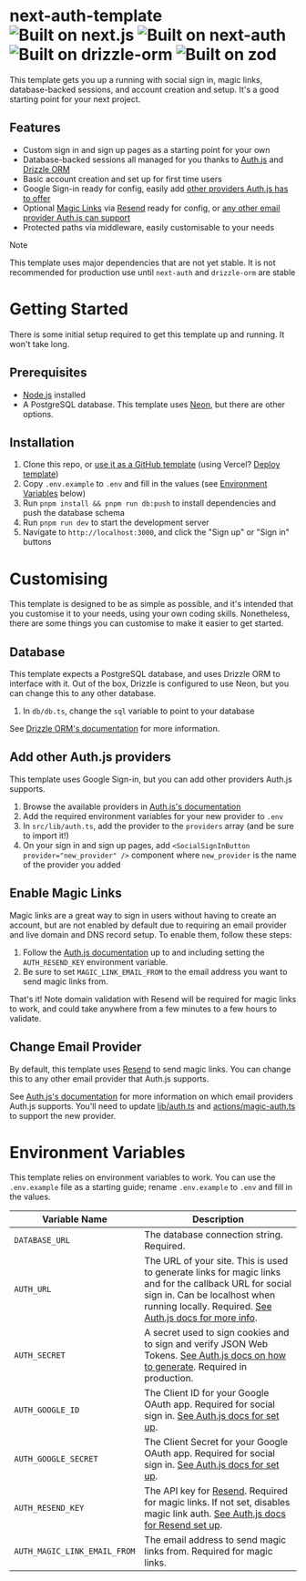 # next-auth-template<br />![Built on next.js](https://img.shields.io/github/package-json/dependency-version/jakeisonline/next-auth-template/next?style=flat-square) ![Built on next-auth](https://img.shields.io/github/package-json/dependency-version/jakeisonline/next-auth-template/next-auth?style=flat-square) ![Built on drizzle-orm](https://img.shields.io/github/package-json/dependency-version/jakeisonline/next-auth-template/drizzle-orm?style=flat-square) ![Built on zod](https://img.shields.io/github/package-json/dependency-version/jakeisonline/next-auth-template/zod?style=flat-square)

This template gets you up a running with social sign in, magic links, database-backed sessions, and account creation and setup. It's a good starting point for your next project.

## Features

- Custom sign in and sign up pages as a starting point for your own
- Database-backed sessions all managed for you thanks to [Auth.js](https://authjs.dev/) and [Drizzle ORM](https://orm.drizzle.team/)
- Basic account creation and set up for first time users
- Google Sign-in ready for config, easily add [other providers Auth.js has to offer](https://authjs.dev/reference/core/providers)
- Optional [Magic Links](https://authjs.dev/getting-started/authentication/email) via [Resend](https://resend.com/emails) ready for config, or [any other email provider Auth.js can support](https://authjs.dev/getting-started/authentication/email#providers)
- Protected paths via middleware, easily customisable to your needs

> [!NOTE]
> This template uses major dependencies that are not yet stable. It is not recommended for production use until `next-auth` and `drizzle-orm` are stable

# Getting Started

There is some initial setup required to get this template up and running. It won't take long.

## Prerequisites

- [Node.js](https://nodejs.org/en/) installed
- A PostgreSQL database. This template uses [Neon](https://neon.tech/), but there are other options.

## Installation

1. Clone this repo, or [use it as a GitHub template](https://github.com/jakeisonline/next-auth-template/generate) (using Vercel? [Deploy template](<https://vercel.com/new/clone?repository-url=https%3A%2F%2Fgithub.com%2Fjakeisonline%2Fnext-auth-template&env=DATABASE_URL,NEXTAUTH_URL,AUTH_SECRET,AUTH_GOOGLE_ID,AUTH_GOOGLE_SECRET,AUTH_RESEND_KEY,AUTH_MAGIC_LINK_EMAIL_FROM&envDescription=API%20keys%20needed%20for%20signing%20in%20with%20Google%20and%20emailing%20magic%20links&envLink=https%3A%2F%2Fgithub.com%2Fjakeisonline%2Fnext-auth-template%3Ftab%3Dreadme-ov-file%23envrionment-variables&redirect-url=https%3A%2F%2Fgithub.com%2Fjakeisonline%2Fnext-auth-template%3Ftab%3Dreadme-ov-file%23next-auth-template&demo-title=See%20next-auth-template%20in%20action&demo-description=An%20(almost)%20vanilla%20deploy%20of%20this%20template.%20Resets%20any%20users%20and%20sessions%20every%20few%20hours.&demo-url=https%3A%2F%2Fnext-auth-template-demo.vercel.app%2F&demo-image=https%3A%2F%2Fcamo.githubusercontent.com%2Fc69f49b98c29ba792daf811661b5448ec743f721047119358ac2603ca0531b73%2F68747470733a2f2f6a616b6569736f6e6c696e652e636f6d2f6f70656e67726170682d696d6167652e706e67>))
2. Copy `.env.example` to `.env` and fill in the values (see [Environment Variables](#environment-variables) below)
3. Run `pnpm install && pnpm run db:push` to install dependencies and push the database schema
4. Run `pnpm run dev` to start the development server
5. Navigate to `http://localhost:3000`, and click the "Sign up" or "Sign in" buttons

# Customising

This template is designed to be as simple as possible, and it's intended that you customise it to your needs, using your own coding skills. Nonetheless, there are some things you can customise to make it easier to get started.

## Database

This template expects a PostgreSQL database, and uses Drizzle ORM to interface with it. Out of the box, Drizzle is configured to use Neon, but you can change this to any other database.

1. In `db/db.ts`, change the `sql` variable to point to your database

See [Drizzle ORM's documentation](https://orm.drizzle.team/docs/get-started-postgresql) for more information.

## Add other Auth.js providers

This template uses Google Sign-in, but you can add other providers Auth.js supports.

1. Browse the available providers in [Auth.js's documentation](https://authjs.dev/getting-started/authentication/oauth)
2. Add the required environment variables for your new provider to `.env`
3. In `src/lib/auth.ts`, add the provider to the `providers` array (and be sure to import it!)
4. On your sign in and sign up pages, add `<SocialSignInButton provider="new_provider" />` component where `new_provider` is the name of the provider you added

## Enable Magic Links

Magic links are a great way to sign in users without having to create an account, but are not enabled by default due to requiring an email provider and live domain and DNS record setup. To enable them, follow these steps:

1. Follow the [Auth.js documentation](https://authjs.dev/getting-started/providers/resend#configuration) up to and including setting the `AUTH_RESEND_KEY` environment variable.
2. Be sure to set `MAGIC_LINK_EMAIL_FROM` to the email address you want to send magic links from.

That's it! Note domain validation with Resend will be required for magic links to work, and could take anywhere from a few minutes to a few hours to validate.

## Change Email Provider

By default, this template uses [Resend](https://resend.com/emails) to send magic links. You can change this to any other email provider that Auth.js supports.

See [Auth.js's documentation](https://authjs.dev/getting-started/authentication/email#signin-5) for more information on which email providers Auth.js supports. You'll need to update [lib/auth.ts](src/lib/auth.ts) and [actions/magic-auth.ts](src/actions/magic-auth.ts) to support the new provider.

# Environment Variables

This template relies on environment variables to work. You can use the `.env.example` file as a starting guide; rename `.env.example` to `.env` and fill in the values.

| Variable Name                | Description                                                                                                                                                                                                                                                  |
| ---------------------------- | ------------------------------------------------------------------------------------------------------------------------------------------------------------------------------------------------------------------------------------------------------------ |
| `DATABASE_URL`               | The database connection string. Required.                                                                                                                                                                                                                    |
| `AUTH_URL`                   | The URL of your site. This is used to generate links for magic links and for the callback URL for social sign in. Can be localhost when running locally. Required. [See Auth.js docs for more info](https://authjs.dev/getting-started/deployment#auth_url). |
| `AUTH_SECRET`                | A secret used to sign cookies and to sign and verify JSON Web Tokens. [See Auth.js docs on how to generate](https://authjs.dev/getting-started/deployment#auth_secret). Required in production.                                                              |
| `AUTH_GOOGLE_ID`             | The Client ID for your Google OAuth app. Required for social sign in. [See Auth.js docs for set up](https://authjs.dev/getting-started/providers/google#setup).                                                                                              |
| `AUTH_GOOGLE_SECRET`         | The Client Secret for your Google OAuth app. Required for social sign in. [See Auth.js docs for set up](https://authjs.dev/getting-started/providers/google#setup).                                                                                          |
| `AUTH_RESEND_KEY`            | The API key for [Resend](https://resend.com/). Required for magic links. If not set, disables magic link auth. [See Auth.js docs for Resend set up](https://authjs.dev/guides/configuring-resend).                                                           |
| `AUTH_MAGIC_LINK_EMAIL_FROM` | The email address to send magic links from. Required for magic links.                                                                                                                                                                                        |
